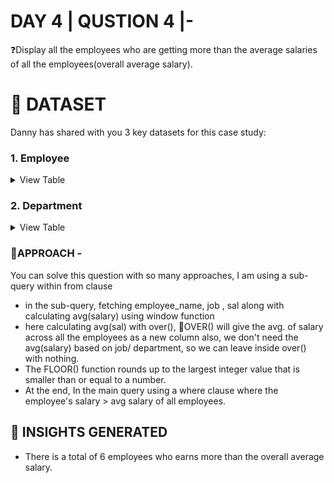
# DAY 4 | QUSTION 4 |-
❓Display all the employees who are getting more than the average salaries of all the employees(overall average salary).

 # **:file_folder: DATASET**
 Danny has shared with you 3 key datasets for this case study:
   ### **1. Employee**

 <details><summary>
 View Table
 </summary>
The employee_data table captures all the information of each employee comprising salary, department, job role, comission earned.

 | Emp_no  | Ename      | job        | mgr  | hiredate           | sal   | comm | deptno|
 | ------- | ---------- | ---------- | ---- | --------           | ----- | ---- | ----- |
 | 7934    |  MILLER    |CLERK       |7782  |1982-01-23 00:00:00 |  1300 | NULL |  10   |
 | 7902    |  FORD      |ANALYST     |7566  |1981-12-03 00:00:00 |  3000 | NULL |  20   |
 | 7900    |  JAMES     |CLERK       |7698  |1981-12-03 00:00:00 |   950 | NULL |  30   |
 | 7876    |  ADAMS     |CLERK       |7788  |1983-01-12 00:00:00 |  1100 | NULL |  20   |
 | 7844    |  TURNER    |SALESMAN    |7698  |1981-09-08 00:00:00 |  1500 |  0   |  30   |
 | 7839    |  KING      |PRESIDENT   |NULL  |1981-11-17 00:00:00 |  5000 | NULL |  10   |
 | 7788    |  SCOTT     |ANALYST     |7566  |1982-12-09 00:00:00 |  3000 | NULL |  20   |
 | 7782    |  CLARK     |MANAGER     |7839  |1981-06-09 00:00:00 |  2450 | NULL |  10   |
 | 7698    |  BLAKE     |MANAGER     |7839  |1981-05-01 00:00:00 |  2850 | NULL |  30   |
 | 7654    |  MARTIN    |SALESMAN    |7698  |1981-09-28 00:00:00 |  1250 | 1400 |  30   |
 | 7566    |  JONES     |MANAGER     |7839  |1981-04-02 00:00:00 |  2975 | NULL |  20   | 
 | 7521    |  WARD      |SALESMAN    |7698  |1981-02-22 00:00:00 |  1250 | 500  |  30   |
 | 7499    |  ALLEN     |SALESMAN    |7698  |1981-02-20 00:00:00 |  1600 | 300  |  30   |
 | 7369    |  SMITH     |CLERK       |7902  |1980-12-17 00:00:00 |   800 | NULL |  20   |

 </details>
 
  ### **2. Department**
  
  <details><summary>
 View Table
 </summary>
 The department table captures all the information of different department names with their department names.
  
| DEPTNO | DNAME      |    LOC   |
|--------|------------|----------|
|  10	   | ACCOUNTING	| NEW YORK |
|  20	   | RESEARCH	  | DALLAS   |
|  30	   | SALES      |	CHICAGO  |
|  40	   | OPERATIONS	| BOSTON   |
 
 </details>

### 🎯APPROACH -
You can solve this question with so many approaches, I am using a sub-query within from clause
- in the sub-query, fetching employee_name, job , sal along with calculating avg(salary) using window function
- here calculating avg(sal) with over(),
  📍OVER() will give the avg. of salary across all the employees as a new column
also, we don't need the avg(salary) based on job/ department, so we can leave inside over() with nothing.
- The FLOOR() function rounds up to the largest integer value that is smaller than or equal to a number.
- At the end, In the main query using a where clause where the employee's salary > avg salary of all employees.

## **:dart: INSIGHTS GENERATED**
 - There is a total of 6 employees who earns more than the overall average salary.
 




